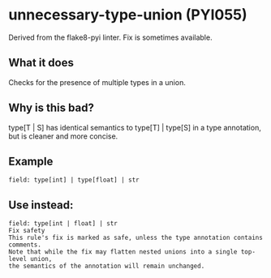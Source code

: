 # unnecessary-type-union (PYI055)
Derived from the flake8-pyi linter.
Fix is sometimes available.
## What it does
Checks for the presence of multiple types in a union.
## Why is this bad?
type[T | S] has identical semantics to type[T] | type[S] in a type
annotation, but is cleaner and more concise.
## Example
```
field: type[int] | type[float] | str
```
## Use instead:
```
field: type[int | float] | str
Fix safety
This rule's fix is marked as safe, unless the type annotation contains comments.
Note that while the fix may flatten nested unions into a single top-level union,
the semantics of the annotation will remain unchanged.
```
